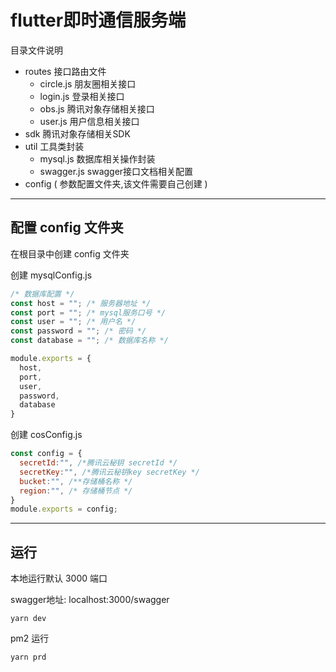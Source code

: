# flutter即时通信服务端

目录文件说明

- routes 接口路由文件
  - circle.js 朋友圈相关接口
  - login.js 登录相关接口
  - obs.js 腾讯对象存储相关接口
  - user.js 用户信息相关接口
- sdk 腾讯对象存储相关SDK
- util 工具类封装
  - mysql.js 数据库相关操作封装
  - swagger.js swagger接口文档相关配置
- config ( 参数配置文件夹,该文件需要自己创建 )

---

## 配置 config 文件夹

在根目录中创建 config 文件夹

创建 mysqlConfig.js

```js
/* 数据库配置 */
const host = ""; /* 服务器地址 */
const port = ""; /* mysql服务口号 */
const user = ""; /* 用户名 */
const password = ""; /* 密码 */
const database = ""; /* 数据库名称 */

module.exports = {
  host,
  port,
  user,
  password,
  database
}
```

创建 cosConfig.js

```js
const config = {
  secretId:"", /*腾讯云秘钥 secretId */
  secretKey:"", /*腾讯云秘钥key secretKey */
  bucket:"", /**存储桶名称 */
  region:"", /* 存储桶节点 */
}
module.exports = config;
```

---

## 运行

本地运行默认 3000 端口

swagger地址: localhost:3000/swagger

```shell
yarn dev
```

pm2 运行

```shell
yarn prd
```

